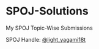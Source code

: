 # SPOJ-Solutions
My SPOJ Topic-Wise Submissions

SPOJ Handle: [@light_yagami18t](https://www.spoj.com/myaccount/)
